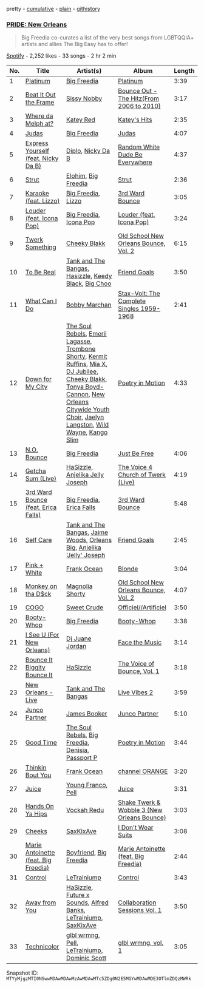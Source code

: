 pretty - [cumulative](/playlists/cumulative/37i9dQZF1DXd2wjSut3Yfb.md) - [plain](/playlists/plain/37i9dQZF1DXd2wjSut3Yfb) - [githistory](https://github.githistory.xyz/mackorone/spotify-playlist-archive/blob/main/playlists/plain/37i9dQZF1DXd2wjSut3Yfb)

### [PRIDE: New Orleans](https://open.spotify.com/playlist/37i9dQZF1DXd2wjSut3Yfb)

> Big Freedia co\-curates a list of the very best songs from LGBTQQIA+ artists and allies The Big Easy has to offer!

[Spotify](https://open.spotify.com/user/spotify) - 2,252 likes - 33 songs - 2 hr 2 min

| No. | Title | Artist(s) | Album | Length |
|---|---|---|---|---|
| 1 | [Platinum](https://open.spotify.com/track/6IiMrJX8AvYCCt8Tcm9276) | [Big Freedia](https://open.spotify.com/artist/2gyv1akuIB9fQvXoGSPaJr) | [Platinum](https://open.spotify.com/album/6MuJ7AjwnsuXXn43s8dctR) | 3:39 |
| 2 | [Beat It Out the Frame](https://open.spotify.com/track/5RTkjmZ6S3iLxy7flBurqZ) | [Sissy Nobby](https://open.spotify.com/artist/0bnSXLp5VJS5wS40ilaBGK) | [Bounce Out \- The Hitz\(From 2006 to 2010\)](https://open.spotify.com/album/6NoC9TGYP6IMgJbWl2OxJS) | 3:17 |
| 3 | [Where da Melph at?](https://open.spotify.com/track/7rkIGJJS8dRG18u7L6aFLr) | [Katey Red](https://open.spotify.com/artist/4xrkUOqFjYLYrThn1VIaI5) | [Katey's Hits](https://open.spotify.com/album/4xxECBRmMRR0giGMkT4FCl) | 2:35 |
| 4 | [Judas](https://open.spotify.com/track/3y9z8ShoJTFEkb0Yjz2x49) | [Big Freedia](https://open.spotify.com/artist/2gyv1akuIB9fQvXoGSPaJr) | [Judas](https://open.spotify.com/album/4LX1Pw0EQSqrEx4E5SJ56X) | 4:07 |
| 5 | [Express Yourself \(feat\. Nicky Da B\)](https://open.spotify.com/track/7s5a2gLa9Ip1LDKeAaHJRr) | [Diplo](https://open.spotify.com/artist/5fMUXHkw8R8eOP2RNVYEZX), [Nicky Da B](https://open.spotify.com/artist/3wWXYbMxREh97Te2ZN92Wi) | [Random White Dude Be Everywhere](https://open.spotify.com/album/4c7lxBZCbR8SQsoVvO2lCb) | 4:37 |
| 6 | [Strut](https://open.spotify.com/track/3VICFKiIgp3V8OwOLZq4LL) | [Elohim](https://open.spotify.com/artist/6wKxOKEA3K6R2UZ3COLXEY), [Big Freedia](https://open.spotify.com/artist/2gyv1akuIB9fQvXoGSPaJr) | [Strut](https://open.spotify.com/album/0iOUZ34Y3qWJAFqxBgcCRp) | 2:36 |
| 7 | [Karaoke \(feat\. Lizzo\)](https://open.spotify.com/track/4nefFqiukTvjgt8hkv73PP) | [Big Freedia](https://open.spotify.com/artist/2gyv1akuIB9fQvXoGSPaJr), [Lizzo](https://open.spotify.com/artist/56oDRnqbIiwx4mymNEv7dS) | [3rd Ward Bounce](https://open.spotify.com/album/6wzAzsG8uu5DxGR1q4tVxj) | 3:05 |
| 8 | [Louder \(feat\. Icona Pop\)](https://open.spotify.com/track/2fhtmxAUyNd9vyLq1vk2eD) | [Big Freedia](https://open.spotify.com/artist/2gyv1akuIB9fQvXoGSPaJr), [Icona Pop](https://open.spotify.com/artist/1VBflYyxBhnDc9uVib98rw) | [Louder \(feat\. Icona Pop\)](https://open.spotify.com/album/6sqTulnqSRsDGE63jaZp6t) | 3:24 |
| 9 | [Twerk Something](https://open.spotify.com/track/39GvFV5Ut0Lnyi3O2Apnpt) | [Cheeky Blakk](https://open.spotify.com/artist/2fPRPvD5jBW4fKLCRX9wLu) | [Old School New Orleans Bounce, Vol\. 2](https://open.spotify.com/album/6xaOJ6NKMroBlwYyKmh905) | 6:15 |
| 10 | [To Be Real](https://open.spotify.com/track/4Ucjz6UWS4ZkqJlZ2FCkUT) | [Tank and The Bangas](https://open.spotify.com/artist/5cAtakaadWHJLxmGKrKcX7), [Hasizzle](https://open.spotify.com/artist/5qfJ9Mgc2nMbzEJkNhVDbT), [Keedy Black](https://open.spotify.com/artist/3dvulGAyEQEjJbQg33gUSQ), [Big Choo](https://open.spotify.com/artist/2SyOwkg5v0xihceGG2pOXU) | [Friend Goals](https://open.spotify.com/album/3lyvbuaHTM8p1xEe9pqdXX) | 3:50 |
| 11 | [What Can I Do](https://open.spotify.com/track/6WCB1xTOa6hXiHbXB0pRYI) | [Bobby Marchan](https://open.spotify.com/artist/3hHAdG4gMD9GnqqWWST9D7) | [Stax\-Volt: The Complete Singles 1959\-1968](https://open.spotify.com/album/0RPeS6tlJfJt1GQ1XilhkH) | 2:41 |
| 12 | [Down for My City](https://open.spotify.com/track/0vHOsmKfQb47SbAAu8AOR3) | [The Soul Rebels](https://open.spotify.com/artist/10NEMYLJwVvYSvtvZn5Ipz), [Emeril Lagasse](https://open.spotify.com/artist/5fhUTOELETIqukIfRMJ34J), [Trombone Shorty](https://open.spotify.com/artist/37ZvFp654tY74Z1D2TLOGR), [Kermit Ruffins](https://open.spotify.com/artist/31jfl8olSWuzzR8ABt6Bdk), [Mia X](https://open.spotify.com/artist/2d9xPZQzgCr6ObcDkUmjLu), [DJ Jubilee](https://open.spotify.com/artist/1n4iSRo9CNY0IRnPpMQh6I), [Cheeky Blakk](https://open.spotify.com/artist/2fPRPvD5jBW4fKLCRX9wLu), [Tonya Boyd\-Cannon](https://open.spotify.com/artist/1ZwCt7hd76oczrXCoe5wVH), [New Orleans Citywide Youth Choir](https://open.spotify.com/artist/1NVp1RLKZ2MoaSv84SOHhX), [Jaelyn Langston](https://open.spotify.com/artist/7hIJZdupbzd5LjpAbdBHsJ), [Wild Wayne](https://open.spotify.com/artist/5NmcWIVtBFw9r5Hu4FwMEe), [Kango Slim](https://open.spotify.com/artist/4LIc3dllFlMovJGM2nWzFc) | [Poetry in Motion](https://open.spotify.com/album/2ogO7VuKYuRMqsC1d7lbYs) | 4:33 |
| 13 | [N.O\. Bounce](https://open.spotify.com/track/6lhJ2gqFhXCSdUbqByfCyd) | [Big Freedia](https://open.spotify.com/artist/2gyv1akuIB9fQvXoGSPaJr) | [Just Be Free](https://open.spotify.com/album/3zGcxitCbDr4dClm1iwaFv) | 4:06 |
| 14 | [Getcha Sum \(Live\)](https://open.spotify.com/track/48d5MDCGTElpGKj7RCJqRf) | [HaSizzle](https://open.spotify.com/artist/22mB4zQKJDI9I7ZnYs80iX), [Anjelika Jelly Joseph](https://open.spotify.com/artist/2nuE9rQG1CdFcI2VtoEFJt) | [The Voice 4 Church of Twerk \(Live\)](https://open.spotify.com/album/0wEmeu2QcZw3KR00BBrwSr) | 4:19 |
| 15 | [3rd Ward Bounce \(feat\. Erica Falls\)](https://open.spotify.com/track/7IlJD8Fm3ry7hqjBC74cV8) | [Big Freedia](https://open.spotify.com/artist/2gyv1akuIB9fQvXoGSPaJr), [Erica Falls](https://open.spotify.com/artist/4W3Re8hcwf5DvvqaKjV0eR) | [3rd Ward Bounce](https://open.spotify.com/album/6wzAzsG8uu5DxGR1q4tVxj) | 5:48 |
| 16 | [Self Care](https://open.spotify.com/track/7AcKCWPmHXdiFEeorqkwDV) | [Tank and The Bangas](https://open.spotify.com/artist/5cAtakaadWHJLxmGKrKcX7), [Jaime Woods](https://open.spotify.com/artist/6XhxJt25bNl5IMPronm8zz), [Orleans Big](https://open.spotify.com/artist/5LrIqLIweQz6rLfR8hc8K6), [Anjelika 'Jelly' Joseph](https://open.spotify.com/artist/1FBIeYid13t8hqTdpiQ8tX) | [Friend Goals](https://open.spotify.com/album/3lyvbuaHTM8p1xEe9pqdXX) | 2:45 |
| 17 | [Pink + White](https://open.spotify.com/track/3xKsf9qdS1CyvXSMEid6g8) | [Frank Ocean](https://open.spotify.com/artist/2h93pZq0e7k5yf4dywlkpM) | [Blonde](https://open.spotify.com/album/3mH6qwIy9crq0I9YQbOuDf) | 3:04 |
| 18 | [Monkey on tha D$ck](https://open.spotify.com/track/4GHeOuP52inw3IdWV0Yw0o) | [Magnolia Shorty](https://open.spotify.com/artist/31CN1AJfh8Oe1WBcELxK08) | [Old School New Orleans Bounce, Vol\. 2](https://open.spotify.com/album/6xaOJ6NKMroBlwYyKmh905) | 4:07 |
| 19 | [COGO](https://open.spotify.com/track/4MZCzMovV7pF5V4KRVbFuw) | [Sweet Crude](https://open.spotify.com/artist/6SkFGEcHApSGM7xXGn5u64) | [Officiel//Artificiel](https://open.spotify.com/album/2SvqPmdQqY1b4RWkTZr9oG) | 3:50 |
| 20 | [Booty\-Whop](https://open.spotify.com/track/1nMTBjKdCNPQoZdxsxzTLE) | [Big Freedia](https://open.spotify.com/artist/2gyv1akuIB9fQvXoGSPaJr) | [Booty\-Whop](https://open.spotify.com/album/0e6OBPayhe2ljUVUk2T3Py) | 3:38 |
| 21 | [I See U \(For New Orleans\)](https://open.spotify.com/track/1IvjybsGywBjMj5StIByCS) | [Dj Juane Jordan](https://open.spotify.com/artist/43IvAZbmJVSpsdrmKi2RGn) | [Face the Music](https://open.spotify.com/album/0FZNDn2Y6PE1mNHVEsUmPx) | 3:14 |
| 22 | [Bounce It Biggity Bounce It](https://open.spotify.com/track/0Gg4nUaxVAwGNjE1orNjlp) | [HaSizzle](https://open.spotify.com/artist/22mB4zQKJDI9I7ZnYs80iX) | [The Voice of Bounce, Vol\. 1](https://open.spotify.com/album/0rGFcjkxtE3IKjvvAqH2Rh) | 3:18 |
| 23 | [New Orleans \- Live](https://open.spotify.com/track/4BacXMTL3zmrq9BYb96Zy0) | [Tank and The Bangas](https://open.spotify.com/artist/5cAtakaadWHJLxmGKrKcX7) | [Live Vibes 2](https://open.spotify.com/album/7vPY2TL66tnyZ43v7I8TVE) | 3:59 |
| 24 | [Junco Partner](https://open.spotify.com/track/6h42FqekL3vp5Hm3zbuSVK) | [James Booker](https://open.spotify.com/artist/0gxNgUdRvhVgeq4L3gFamF) | [Junco Partner](https://open.spotify.com/album/4vrbtFQktShLb9fqcfWxYV) | 5:10 |
| 25 | [Good Time](https://open.spotify.com/track/1dMA8z7q1QP6dUapyfhEk5) | [The Soul Rebels](https://open.spotify.com/artist/10NEMYLJwVvYSvtvZn5Ipz), [Big Freedia](https://open.spotify.com/artist/2gyv1akuIB9fQvXoGSPaJr), [Denisia](https://open.spotify.com/artist/4Lh01fQsWK1XzA45dOvfbk), [Passport P](https://open.spotify.com/artist/5KqYdktUHXdudJuX6IykiZ) | [Poetry in Motion](https://open.spotify.com/album/2ogO7VuKYuRMqsC1d7lbYs) | 3:44 |
| 26 | [Thinkin Bout You](https://open.spotify.com/track/7DfFc7a6Rwfi3YQMRbDMau) | [Frank Ocean](https://open.spotify.com/artist/2h93pZq0e7k5yf4dywlkpM) | [channel ORANGE](https://open.spotify.com/album/392p3shh2jkxUxY2VHvlH8) | 3:20 |
| 27 | [Juice](https://open.spotify.com/track/3BINSFSuHalV8yoX3zAVbl) | [Young Franco](https://open.spotify.com/artist/6mK0vAO13gT8jWYANyoXAl), [Pell](https://open.spotify.com/artist/2O2dI9lY9PnWtAa4OlrgMi) | [Juice](https://open.spotify.com/album/6IrbtLsuCh1AAnK5Br72lR) | 3:31 |
| 28 | [Hands On Ya Hips](https://open.spotify.com/track/3Gm7X5fDhTCWm4sch3XQrC) | [Vockah Redu](https://open.spotify.com/artist/21aUa5TOXNwFjLWY6XJ1kA) | [Shake Twerk & Wobble 3 \(New Orleans Bounce\)](https://open.spotify.com/album/5z4cBh0dXjqEH5zk8j8Vzn) | 3:03 |
| 29 | [Cheeks](https://open.spotify.com/track/6YyExue2FnKLre2h5gGrDx) | [SaxKixAve](https://open.spotify.com/artist/2MPLNf6a6M5wARlnZyVwTn) | [I Don't Wear Suits](https://open.spotify.com/album/6WRT3MszQRofWMos1CwA0m) | 3:08 |
| 30 | [Marie Antoinette \(feat\. Big Freedia\)](https://open.spotify.com/track/2d2FZzHVWsBXLWazTSo9mL) | [Boyfriend](https://open.spotify.com/artist/1d0nvifbTEmCbO8BlRKjod), [Big Freedia](https://open.spotify.com/artist/2gyv1akuIB9fQvXoGSPaJr) | [Marie Antoinette \(feat\. Big Freedia\)](https://open.spotify.com/album/0OTcoDC01ze2y85nSPDpsW) | 2:44 |
| 31 | [Control](https://open.spotify.com/track/47W8IGBMXcHAL6hUavCEEC) | [LeTrainiump](https://open.spotify.com/artist/5bfZ3ITa57jVjSqJE6EhwH) | [Control](https://open.spotify.com/album/0BhkhfJqRAItAV9J5DIHNa) | 3:43 |
| 32 | [Away from You](https://open.spotify.com/track/5aJPOSVFcNEKNlU2a8HFLn) | [HaSizzle](https://open.spotify.com/artist/22mB4zQKJDI9I7ZnYs80iX), [Future x Sounds](https://open.spotify.com/artist/23Dbk18rlcFE1b4GpRle2v), [Alfred Banks](https://open.spotify.com/artist/486X9xbMecCjCRPOhUXpuE), [LeTrainiump](https://open.spotify.com/artist/5bfZ3ITa57jVjSqJE6EhwH), [SaxKixAve](https://open.spotify.com/artist/2MPLNf6a6M5wARlnZyVwTn) | [Collaboration Sessions Vol\. 1](https://open.spotify.com/album/1RuahJIlwyNOi8GPCCYC9E) | 3:50 |
| 33 | [Technicolor](https://open.spotify.com/track/7CO0QIOb4gWuKOWQ08MyCr) | [glbl wrmng](https://open.spotify.com/artist/0jcJatDntfPx5JqXqF4wVe), [Pell](https://open.spotify.com/artist/2O2dI9lY9PnWtAa4OlrgMi), [LeTrainiump](https://open.spotify.com/artist/5bfZ3ITa57jVjSqJE6EhwH), [Dominic Scott](https://open.spotify.com/artist/3y5rpxyWWVPtPp6M5gEYfS) | [glbl wrmng, vol\. 1](https://open.spotify.com/album/2s0ltjib93tdGyK9MbzaJu) | 3:05 |

Snapshot ID: `MTYyMjgzMTI0NSwwMDAwMDAwMzAwMDAwMTc5ZDg0N2E5MGYwMDAwMDE3OTlmZDQzMWRk`
